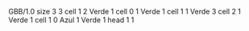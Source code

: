 <gs-board without-header> GBB/1.0
size 3 3
cell 1 2 Verde 1 
cell 0 1 Verde 1 
cell 1 1 Verde 3 
cell 2 1 Verde 1 
cell 1 0 Azul 1 Verde 1 
head 1 1 </gs-board>